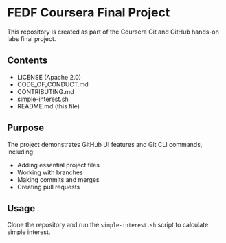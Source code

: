 # FEDF Coursera Final Project

This repository is created as part of the Coursera Git and GitHub hands-on labs final project.

## Contents
- LICENSE (Apache 2.0)
- CODE_OF_CONDUCT.md
- CONTRIBUTING.md
- simple-interest.sh
- README.md (this file)

## Purpose
The project demonstrates GitHub UI features and Git CLI commands, including:
- Adding essential project files
- Working with branches
- Making commits and merges
- Creating pull requests

## Usage
Clone the repository and run the `simple-interest.sh` script to calculate simple interest.
